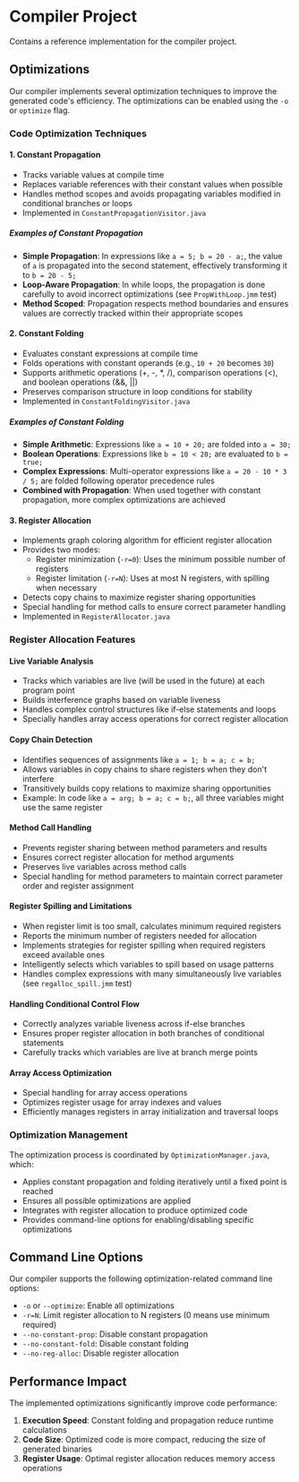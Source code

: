 # Compiler Project

Contains a reference implementation for the compiler project.

## Optimizations

Our compiler implements several optimization techniques to improve the generated code's efficiency. The optimizations can be enabled using the `-o` or `optimize` flag.

### Code Optimization Techniques

#### 1. Constant Propagation
- Tracks variable values at compile time
- Replaces variable references with their constant values when possible
- Handles method scopes and avoids propagating variables modified in conditional branches or loops
- Implemented in `ConstantPropagationVisitor.java`

##### Examples of Constant Propagation
- **Simple Propagation**: In expressions like `a = 5; b = 20 - a;`, the value of `a` is propagated into the second statement, effectively transforming it to `b = 20 - 5;`
- **Loop-Aware Propagation**: In while loops, the propagation is done carefully to avoid incorrect optimizations (see `PropWithLoop.jmm` test)
- **Method Scoped**: Propagation respects method boundaries and ensures values are correctly tracked within their appropriate scopes

#### 2. Constant Folding
- Evaluates constant expressions at compile time
- Folds operations with constant operands (e.g., `10 + 20` becomes `30`)
- Supports arithmetic operations (+, -, *, /), comparison operations (<), and boolean operations (&&, ||)
- Preserves comparison structure in loop conditions for stability
- Implemented in `ConstantFoldingVisitor.java`

##### Examples of Constant Folding
- **Simple Arithmetic**: Expressions like `a = 10 + 20;` are folded into `a = 30;`
- **Boolean Operations**: Expressions like `b = 10 < 20;` are evaluated to `b = true;`
- **Complex Expressions**: Multi-operator expressions like `a = 20 - 10 * 3 / 5;` are folded following operator precedence rules
- **Combined with Propagation**: When used together with constant propagation, more complex optimizations are achieved

#### 3. Register Allocation
- Implements graph coloring algorithm for efficient register allocation
- Provides two modes:
  - Register minimization (`-r=0`): Uses the minimum possible number of registers
  - Register limitation (`-r=N`): Uses at most N registers, with spilling when necessary
- Detects copy chains to maximize register sharing opportunities 
- Special handling for method calls to ensure correct parameter handling
- Implemented in `RegisterAllocator.java`

### Register Allocation Features

#### Live Variable Analysis
- Tracks which variables are live (will be used in the future) at each program point
- Builds interference graphs based on variable liveness
- Handles complex control structures like if-else statements and loops
- Specially handles array access operations for correct register allocation

#### Copy Chain Detection
- Identifies sequences of assignments like `a = 1; b = a; c = b;`
- Allows variables in copy chains to share registers when they don't interfere
- Transitively builds copy relations to maximize sharing opportunities
- Example: In code like `a = arg; b = a; c = b;`, all three variables might use the same register

#### Method Call Handling
- Prevents register sharing between method parameters and results
- Ensures correct register allocation for method arguments
- Preserves live variables across method calls
- Special handling for method parameters to maintain correct parameter order and register assignment

#### Register Spilling and Limitations
- When register limit is too small, calculates minimum required registers
- Reports the minimum number of registers needed for allocation
- Implements strategies for register spilling when required registers exceed available ones
- Intelligently selects which variables to spill based on usage patterns
- Handles complex expressions with many simultaneously live variables (see `regalloc_spill.jmm` test)

#### Handling Conditional Control Flow
- Correctly analyzes variable liveness across if-else branches
- Ensures proper register allocation in both branches of conditional statements
- Carefully tracks which variables are live at branch merge points

#### Array Access Optimization
- Special handling for array access operations
- Optimizes register usage for array indexes and values
- Efficiently manages registers in array initialization and traversal loops

### Optimization Management

The optimization process is coordinated by `OptimizationManager.java`, which:
- Applies constant propagation and folding iteratively until a fixed point is reached
- Ensures all possible optimizations are applied
- Integrates with register allocation to produce optimized code
- Provides command-line options for enabling/disabling specific optimizations

## Command Line Options

Our compiler supports the following optimization-related command line options:

- `-o` or `--optimize`: Enable all optimizations
- `-r=N`: Limit register allocation to N registers (0 means use minimum required)
- `--no-constant-prop`: Disable constant propagation
- `--no-constant-fold`: Disable constant folding
- `--no-reg-alloc`: Disable register allocation

## Performance Impact

The implemented optimizations significantly improve code performance:

1. **Execution Speed**: Constant folding and propagation reduce runtime calculations
2. **Code Size**: Optimized code is more compact, reducing the size of generated binaries
3. **Register Usage**: Optimal register allocation reduces memory access operations
